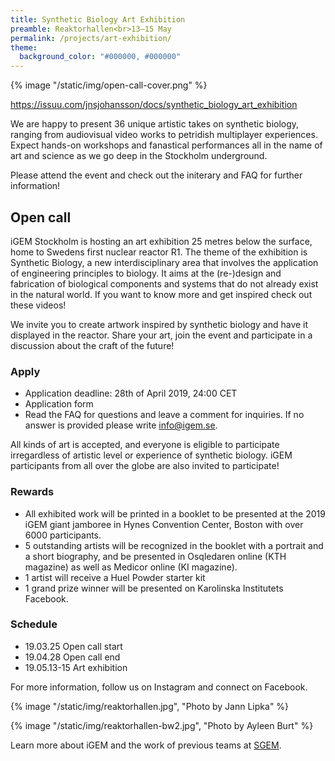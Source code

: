 ```yaml
---
title: Synthetic Biology Art Exhibition
preamble: Reaktorhallen<br>13–15 May
permalink: /projects/art-exhibition/
theme:
  background_color: "#000000, #000000"
---
```


{% image "/static/img/open-call-cover.png"  %}

https://issuu.com/jnsjohansson/docs/synthetic_biology_art_exhibition

We are happy to present 36 unique artistic takes on synthetic biology, ranging from audiovisual video works to petridish multiplayer experiences. Expect hands-on workshops and fanastical performances all in the name of art and science as we go deep in the Stockholm underground.

Please attend the event and check out the initerary and FAQ for further information!

## Open call

iGEM Stockholm is hosting an art exhibition 25 metres below the surface, home to Swedens first nuclear reactor R1. The theme of the exhibition is Synthetic Biology, a new interdisciplinary area that involves the application of engineering principles to biology. It aims at the (re-)design and fabrication of biological components and systems that do not already exist in the natural world. If you want to know more and get inspired check out these videos!

We invite you to create artwork inspired by synthetic biology and have it displayed in the reactor. Share your art, join the event and participate in a discussion about the craft of the future!

### Apply

- Application deadline: 28th of April 2019, 24:00 CET
- Application form
- Read the FAQ for questions and leave a comment for inquiries. If no answer is provided please write info@igem.se.

All kinds of art is accepted, and everyone is eligible to participate irregardless of artistic level or experience of synthetic biology. iGEM participants from all over the globe are also invited to participate!

### Rewards

- All exhibited work will be printed in a booklet to be presented at the 2019 iGEM giant jamboree in Hynes Convention Center, Boston with over 6000 participants.
- 5 outstanding artists will be recognized in the booklet with a portrait and a short biography, and be presented in Osqledaren online (KTH magazine) as well as Medicor online (KI magazine).
- 1 artist will receive a Huel Powder starter kit
- 1 grand prize winner will be presented on Karolinska Institutets Facebook.

### Schedule

- 19.03.25 Open call start
- 19.04.28 Open call end
- 19.05.13-15 Art exhibition

For more information, follow us on Instagram and connect on Facebook.

{% image "/static/img/reaktorhallen.jpg", "Photo by Jann Lipka" %}

{% image "/static/img/reaktorhallen-bw2.jpg", "Photo by Ayleen Burt" %}

Learn more about iGEM and the work of previous teams at [SGEM](http://sgem.igem.se/).
